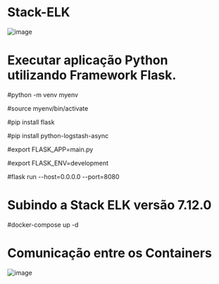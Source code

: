 # Stack-ELK

![image](https://user-images.githubusercontent.com/55672246/115177657-0c852600-a0a6-11eb-8cc1-1084a7b8f478.png)


# Executar aplicação Python utilizando Framework Flask.

#python -m venv myenv

#source myenv/bin/activate

#pip install flask

#pip install python-logstash-async

#export FLASK_APP=main.py

#export FLASK_ENV=development

#flask run --host=0.0.0.0 --port=8080

# Subindo a Stack ELK versão 7.12.0 
#docker-compose up -d 

# Comunicação entre os Containers
![image](https://user-images.githubusercontent.com/55672246/115178430-a6010780-a0a7-11eb-90fd-2cd571fb614e.png)

